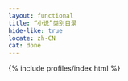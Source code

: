 ```yaml
---
layout: functional
title: “小说”类别目录
hide-like: true
locate: zh-CN
cat: done
---
```

{% include profiles/index.html %}
